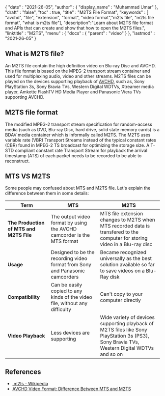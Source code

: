 {
  "date" : "2021-26-05",
  "author" : {
    "display_name" : "Muhammad Umar"
  },
  "draft" : "false",
  "toc" : true,
  "title" : "M2TS File Format",
  "keywords" : [ "avchd", "file", "extension", "format", "video format","m2ts file", "m2ts file format", "what is m2ts file"],
  "description":"Learn about M2TS file format and APIs that can create and show that how to open the M2TS files.",
  "linktitle" : "M2TS",
  "menu" : {
    "docs" : {
      "parent" : "video"
    }
  },
  "lastmod" : "2021-26-05"
}

## What is M2TS file? ##

An M2TS file contain the high definition video on Blu-ray Disc and AVCHD. This file format is based on the MPEG-2 transport stream container and used for multiplexing audio, video and other streams. M2TS files can be played on the devices supporting playback of [AVCHD](/video/avchd/), such as, Sony PlayStation 3s, Sony Bravia TVs, Western Digital WDTVs, Xtreamer media player, Amkette FlashTV HD Media Player and Panasonic Viera TVs supporting AVCHD.

## M2TS file format
The modified MPEG-2 transport stream specification for random-access media (such as DVD, Blu-ray Disc, hard drive, solid state memory cards) is a BDAV media container which is informally called M2TS. The M2TS uses variable rate (VBR) Transport Streams instead of the typical constant rates (CBR) found in MPEG-2 TS broadcast  for optimizing the storage size. A T-STD compliant constant rate Transport Stream for playback the arrival timestamp (ATS) of each packet needs to be recorded to be able to reconstruct.

## MTS VS M2TS
Some people may confused about MTS and M2TS file. Let's explain the difference between them in some details:

|Term|MTS|M2TS|
---|---|---|
|**The Production of MTS and M2TS File**|The output video format by using the AVCHD camcorder is the MTS format|MTS file extension changes to M2TS when MTS recorded data is transfered to the computer for storing video in a Blu-ray disc|
|**Usage**|Designed to be the recording video format from Sony and Panasonic camcorders|Became recognized universally as the best solution available so far to save videos on a Blu-Ray disk|
|**Compatibility**| Can be easily copied to any kinds of the video file, without any difficulty|Can't copy to your computer directly|
|**Video Playback**| Less devices are supporting| Wide variety of devices supporting playback of M2TS files like Sony PlayStation 3s (PS3), Sony Bravia TVs, Western Digital WDTVs and so on|

## References ##

- [.m2ts - Wikipedia](https://en.wikipedia.org/wiki/.m2ts)
- [AVCHD Video Format: Difference Between MTS and M2TS](https://www.videosolo.com/tutorials/mts-vs-m2ts.html)



